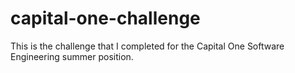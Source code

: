 # capital-one-challenge
This is the challenge that I completed for the Capital One Software Engineering summer position.
